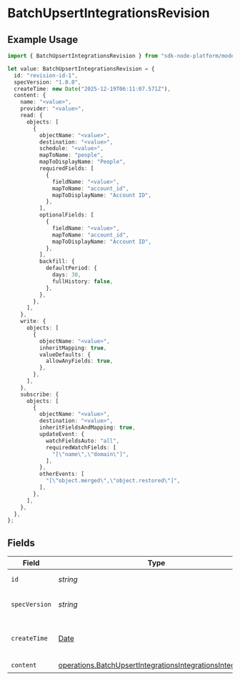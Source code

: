 # BatchUpsertIntegrationsRevision

## Example Usage

```typescript
import { BatchUpsertIntegrationsRevision } from "sdk-node-platform/models/operations";

let value: BatchUpsertIntegrationsRevision = {
  id: "revision-id-1",
  specVersion: "1.0.0",
  createTime: new Date("2025-12-19T06:11:07.571Z"),
  content: {
    name: "<value>",
    provider: "<value>",
    read: {
      objects: [
        {
          objectName: "<value>",
          destination: "<value>",
          schedule: "<value>",
          mapToName: "people",
          mapToDisplayName: "People",
          requiredFields: [
            {
              fieldName: "<value>",
              mapToName: "account_id",
              mapToDisplayName: "Account ID",
            },
          ],
          optionalFields: [
            {
              fieldName: "<value>",
              mapToName: "account_id",
              mapToDisplayName: "Account ID",
            },
          ],
          backfill: {
            defaultPeriod: {
              days: 30,
              fullHistory: false,
            },
          },
        },
      ],
    },
    write: {
      objects: [
        {
          objectName: "<value>",
          inheritMapping: true,
          valueDefaults: {
            allowAnyFields: true,
          },
        },
      ],
    },
    subscribe: {
      objects: [
        {
          objectName: "<value>",
          destination: "<value>",
          inheritFieldsAndMapping: true,
          updateEvent: {
            watchFieldsAuto: "all",
            requiredWatchFields: [
              "[\"name\",\"domain\"]",
            ],
          },
          otherEvents: [
            "[\"object.merged\",\"object.restored\"]",
          ],
        },
      ],
    },
  },
};
```

## Fields

| Field                                                                                                                                  | Type                                                                                                                                   | Required                                                                                                                               | Description                                                                                                                            | Example                                                                                                                                |
| -------------------------------------------------------------------------------------------------------------------------------------- | -------------------------------------------------------------------------------------------------------------------------------------- | -------------------------------------------------------------------------------------------------------------------------------------- | -------------------------------------------------------------------------------------------------------------------------------------- | -------------------------------------------------------------------------------------------------------------------------------------- |
| `id`                                                                                                                                   | *string*                                                                                                                               | :heavy_check_mark:                                                                                                                     | The revision ID.                                                                                                                       | revision-id-1                                                                                                                          |
| `specVersion`                                                                                                                          | *string*                                                                                                                               | :heavy_check_mark:                                                                                                                     | The spec version string.                                                                                                               | 1.0.0                                                                                                                                  |
| `createTime`                                                                                                                           | [Date](https://developer.mozilla.org/en-US/docs/Web/JavaScript/Reference/Global_Objects/Date)                                          | :heavy_check_mark:                                                                                                                     | The time the revision was created.                                                                                                     |                                                                                                                                        |
| `content`                                                                                                                              | [operations.BatchUpsertIntegrationsIntegrationsIntegration](../../models/operations/batchupsertintegrationsintegrationsintegration.md) | :heavy_check_mark:                                                                                                                     | N/A                                                                                                                                    |                                                                                                                                        |